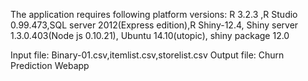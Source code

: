 The application requires following platform versions:
R 3.2.3 ,R Studio 0.99.473,SQL server 2012(Express edition),R Shiny-12.4,
Shiny server  1.3.0.403(Node js 0.10.21),
Ubuntu  14.10(utopic),
shiny package  12.0

Input file: Binary-01.csv,itemlist.csv,storelist.csv
Output file: Churn Prediction Webapp